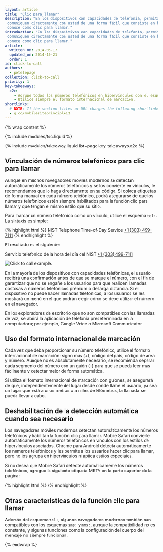 ```yaml
---
layout: article
title: "Clic para llamar"
description: "En los dispositivos con capacidades de telefonía, permita que los usuarios se
 comuniquen directamente con usted de una forma fácil que consiste en hacer clic en un número de teléfono. Esta función, a menudo, se 
 conoce como clic para llamar."
introduction: "En los dispositivos con capacidades de telefonía, permita que los usuarios se
 comuniquen directamente con usted de una forma fácil que consiste en hacer clic en un número de teléfono. Esta función, a menudo, se 
 conoce como clic para llamar."
article:
  written_on: 2014-06-17
  updated_on: 2014-10-21
  order: 1
id: click-to-call
authors:
  - petelepage
collection: click-to-call
priority: 1
key-takeaways:
  c2c: 
    - Agrupe todos los números telefónicos en hipervínculos con el esquema <code>tel:</code>.
    - Utilice siempre el formato internacional de marcación.
shortlinks: 
  # NOTE: If the section titles or URL changes the following shortlinks must be updated
  - g.co/mobilesiteprinciple12
---
```


{% wrap content %}
<style type="text/css">
  img.center {
    display: block;
    margin-left: auto;
    margin-right: auto;
  }
</style>

{% include modules/toc.liquid %}

{% include modules/takeaway.liquid list=page.key-takeaways.c2c %}

## Vinculación de números telefónicos para clic para llamar

Aunque en muchos navegadores móviles modernos se detectan automáticamente los números telefónicos 
y se los convierte en vínculos, le recomendamos que lo haga directamente en su código.
Si coloca etiquetas de forma manual en cada número telefónico, podrá asegurarse de que los números telefónicos estén siempre
habilitados para la función clic para llamar y que tengan el mismo estilo que su sitio.

Para marcar un número telefónico como un vínculo, utilice el esquema `tel:`.  La sintaxis es 
simple:

{% highlight html %}
NIST Telephone Time-of-Day Service <a href="tel:+1-303-499-7111">+1 (303) 499-7111</a>
{% endhighlight %}

El resultado es el siguiente:

Servicio telefónico de la hora del día del NIST <a href="tel:+1-303-499-7111">+1 (303) 499-7111</a>

<img src="images/click-to-call_framed.jpg" class="center" alt="Click to call example.">

En la mayoría de los dispositivos con capacidades telefónicas, el usuario recibirá una
confirmación antes de que se marque el número, con el fin de garantizar que no se engañe a los usuarios 
para que realicen llamadas costosas a números telefónicos prémium o de larga distancia. 
Si el dispositivo no puede hacer llamadas telefónicas, a los usuarios se les mostrará un
menú en el que podrán elegir cómo se debe utilizar el número en el navegador.

En los exploradores de escritorio que no son compatibles con las llamadas de voz, se abrirá la aplicación de telefonía predeterminada
en la computadora; por ejemplo, Google Voice o Microsoft
Communicator.

## Uso del formato internacional de marcación

Cada vez que deba proporcionar su número telefónico, utilice el formato internacional de marcación: 
signo más (+), código del país, código de área y número.  Aunque no es absolutamente
necesario, se recomienda separar cada segmento del número con un
guión (-) para que se pueda leer más fácilmente y detectar mejor de forma automática.

Si utiliza el formato internacional de marcación con guiones, se asegurará de que, independientemente del lugar
desde donde llame el usuario, ya sea un lugar que está a unos metros o a miles
de kilómetros, la llamada se pueda llevar a cabo.

## Deshabilitación de la detección automática cuando sea necesario

Los navegadores móviles modernos detectan automáticamente los números telefónicos y habilitan la función
clic para llamar.  Mobile Safari convierte automáticamente los números telefónicos en vínculos
con los estilos de hipervínculos asociados.  Chrome para Android detecta automáticamente
los números telefónicos y les permite a los usuarios hacer clic para llamar, pero no los agrupa
en hipervínculos ni aplica estilos especiales.

Si no desea que Mobile Safari detecte automáticamente los números telefónicos, agregue la
siguiente etiqueta META en la parte superior de la página:

{% highlight html %}
<meta name="format-detection" content="telephone=no">
{% endhighlight %}

## Otras características de la función clic para llamar

Además del esquema `tel:`, algunos navegadores modernos también son compatibles con los esquemas `sms:`
y `mms:`, aunque la compatibilidad no es constante, y algunas
funciones como la configuración del cuerpo del mensaje no siempre funcionan.  

{% endwrap %}
